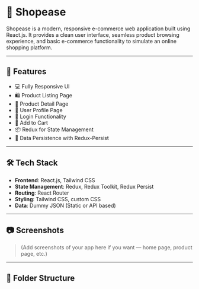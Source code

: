 # 🛒 Shopease

Shopease is a modern, responsive e-commerce web application built using React.js. It provides a clean user interface, seamless product browsing experience, and basic e-commerce functionality to simulate an online shopping platform.

---

## 🚀 Features

- 💻 Fully Responsive UI
- 🛍️ Product Listing Page
- 🧾 Product Detail Page
- 👤 User Profile Page
- 🔐 Login Functionality
- 🛒 Add to Cart
- 📦 Redux for State Management
- 💾 Data Persistence with Redux-Persist

---

## 🛠️ Tech Stack

- **Frontend**: React.js, Tailwind CSS
- **State Management**: Redux, Redux Toolkit, Redux Persist
- **Routing**: React Router
- **Styling**: Tailwind CSS, custom CSS
- **Data**: Dummy JSON (Static or API based)

---

## 📷 Screenshots

> (Add screenshots of your app here if you want — home page, product page, etc.)

---

## 📁 Folder Structure

